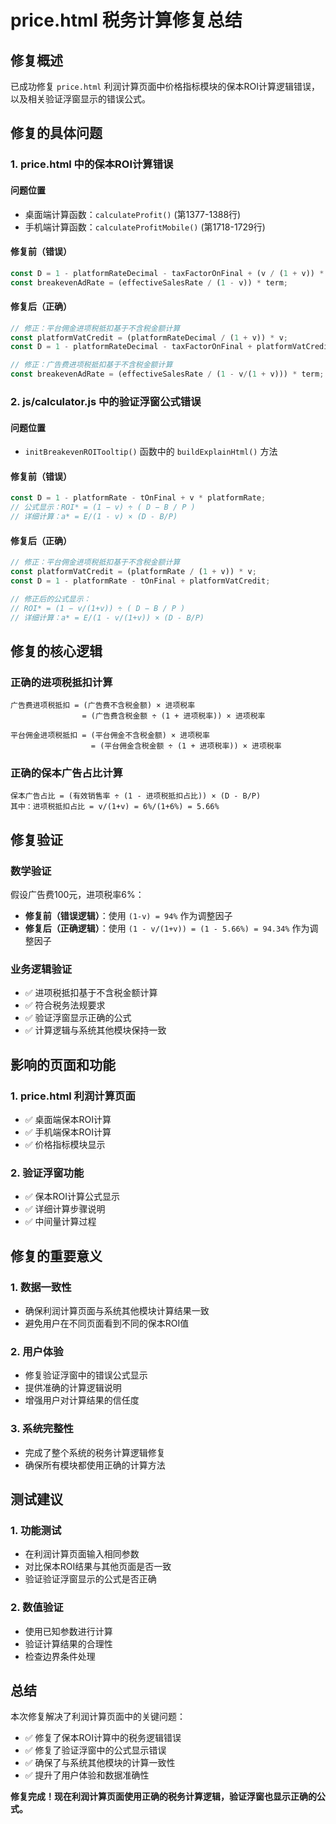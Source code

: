 # price.html 税务计算修复总结

## 修复概述

已成功修复 `price.html` 利润计算页面中价格指标模块的保本ROI计算逻辑错误，以及相关验证浮窗显示的错误公式。

## 修复的具体问题

### 1. price.html 中的保本ROI计算错误

#### 问题位置
- 桌面端计算函数：`calculateProfit()` (第1377-1388行)
- 手机端计算函数：`calculateProfitMobile()` (第1718-1729行)

#### 修复前（错误）
```javascript
const D = 1 - platformRateDecimal - taxFactorOnFinal + (v / (1 + v)) * platformRateDecimal;
const breakevenAdRate = (effectiveSalesRate / (1 - v)) * term;
```

#### 修复后（正确）
```javascript
// 修正：平台佣金进项税抵扣基于不含税金额计算
const platformVatCredit = (platformRateDecimal / (1 + v)) * v;
const D = 1 - platformRateDecimal - taxFactorOnFinal + platformVatCredit;

// 修正：广告费进项税抵扣基于不含税金额计算
const breakevenAdRate = (effectiveSalesRate / (1 - v/(1 + v))) * term;
```

### 2. js/calculator.js 中的验证浮窗公式错误

#### 问题位置
- `initBreakevenROITooltip()` 函数中的 `buildExplainHtml()` 方法

#### 修复前（错误）
```javascript
const D = 1 - platformRate - tOnFinal + v * platformRate;
// 公式显示：ROI* = (1 − v) ÷ ( D − B / P )
// 详细计算：a* = E/(1 - v) × (D - B/P)
```

#### 修复后（正确）
```javascript
// 修正：平台佣金进项税抵扣基于不含税金额计算
const platformVatCredit = (platformRate / (1 + v)) * v;
const D = 1 - platformRate - tOnFinal + platformVatCredit;

// 修正后的公式显示：
// ROI* = (1 − v/(1+v)) ÷ ( D − B / P )
// 详细计算：a* = E/(1 - v/(1+v)) × (D - B/P)
```

## 修复的核心逻辑

### 正确的进项税抵扣计算
```
广告费进项税抵扣 = (广告费不含税金额) × 进项税率
                = (广告费含税金额 ÷ (1 + 进项税率)) × 进项税率

平台佣金进项税抵扣 = (平台佣金不含税金额) × 进项税率
                  = (平台佣金含税金额 ÷ (1 + 进项税率)) × 进项税率
```

### 正确的保本广告占比计算
```
保本广告占比 = (有效销售率 ÷ (1 - 进项税抵扣占比)) × (D - B/P)
其中：进项税抵扣占比 = v/(1+v) = 6%/(1+6%) = 5.66%
```

## 修复验证

### 数学验证
假设广告费100元，进项税率6%：
- **修复前（错误逻辑）**：使用 `(1-v) = 94%` 作为调整因子
- **修复后（正确逻辑）**：使用 `(1 - v/(1+v)) = (1 - 5.66%) = 94.34%` 作为调整因子

### 业务逻辑验证
- ✅ 进项税抵扣基于不含税金额计算
- ✅ 符合税务法规要求
- ✅ 验证浮窗显示正确的公式
- ✅ 计算逻辑与系统其他模块保持一致

## 影响的页面和功能

### 1. price.html 利润计算页面
- ✅ 桌面端保本ROI计算
- ✅ 手机端保本ROI计算
- ✅ 价格指标模块显示

### 2. 验证浮窗功能
- ✅ 保本ROI计算公式显示
- ✅ 详细计算步骤说明
- ✅ 中间量计算过程

## 修复的重要意义

### 1. 数据一致性
- 确保利润计算页面与系统其他模块计算结果一致
- 避免用户在不同页面看到不同的保本ROI值

### 2. 用户体验
- 修复验证浮窗中的错误公式显示
- 提供准确的计算逻辑说明
- 增强用户对计算结果的信任度

### 3. 系统完整性
- 完成了整个系统的税务计算逻辑修复
- 确保所有模块都使用正确的计算方法

## 测试建议

### 1. 功能测试
- 在利润计算页面输入相同参数
- 对比保本ROI结果与其他页面是否一致
- 验证验证浮窗显示的公式是否正确

### 2. 数值验证
- 使用已知参数进行计算
- 验证计算结果的合理性
- 检查边界条件处理

## 总结

本次修复解决了利润计算页面中的关键问题：
- ✅ 修复了保本ROI计算中的税务逻辑错误
- ✅ 修复了验证浮窗中的公式显示错误
- ✅ 确保了与系统其他模块的计算一致性
- ✅ 提升了用户体验和数据准确性

**修复完成！现在利润计算页面使用正确的税务计算逻辑，验证浮窗也显示正确的公式。**
